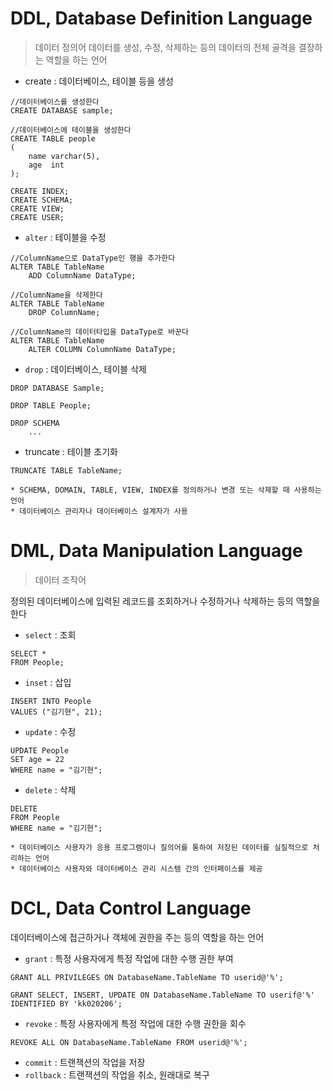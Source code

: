 # DDL, Database Definition Language

> 데이터 정의어
> 데이터를 생성, 수정, 삭제하는 등의 데이터의 전체 골격을 결장하는 역할을 하는 언어

* create : 데이터베이스, 테이블 등을 생성

```mysql
//데이터베이스를 생성한다
CREATE DATABASE sample;

//데이터베이스에 테이블을 생성한다
CREATE TABLE people
(
    name varchar(5),
    age  int
);

CREATE INDEX;
CREATE SCHEMA;
CREATE VIEW;
CREATE USER;
```

* `alter` : 테이블을 수정

```mysql
//ColumnName으로 DataType인 행을 추가한다
ALTER TABLE TableName
    ADD ColumnName DataType;

//ColumnName을 삭제한다
ALTER TABLE TableName
    DROP ColumnName;

//ColumnName의 데이터타입을 DataType로 바꾼다
ALTER TABLE TableName
    ALTER COLUMN ColumnName DataType;
```

* `drop` : 데이터베이스, 테이블 삭제

```mysql
DROP DATABASE Sample;

DROP TABLE People;

DROP SCHEMA
    ...
```

* truncate : 테이블 초기화

```mysql
TRUNCATE TABLE TableName;
```

```
* SCHEMA, DOMAIN, TABLE, VIEW, INDEX를 정의하거나 변경 또는 삭제할 때 사용하는 언어
* 데이터베이스 관리자나 데이터베이스 설계자가 사용
```

# DML, Data Manipulation Language

> 데이터 조작어

정의된 데이터베이스에 입력된 레코드를 조회하거나 수정하거나 삭제하는 등의 역할을 한다

* `select` : 조회

```mysql
SELECT *
FROM People;
```

* `inset` : 삽입

```mysql
INSERT INTO People
VALUES ("김기현", 21);
```

* `update` : 수정

```mysql
UPDATE People
SET age = 22
WHERE name = "김기현";
```

* `delete` : 삭제

```mysql
DELETE
FROM People
WHERE name = "김기현";
```

```
* 데이터베이스 사용자가 응용 프로그램이나 질의어를 통하여 저장된 데이터를 실질적으로 처리하는 언어
* 데이터베이스 사용자와 데이터베이스 관리 시스템 간의 인터페이스를 제공
```

# DCL, Data Control Language

데이터베이스에 접근하거나 객체에 권한을 주는 등의 역할을 하는 언어

* `grant` : 특정 사용자에게 특정 작업에 대한 수행 권한 부여

```mysql
GRANT ALL PRIVILEGES ON DatabaseName.TableName TO userid@'%';

GRANT SELECT, INSERT, UPDATE ON DatabaseName.TableName TO userif@'%' IDENTIFIED BY 'kk020206';
```

* `revoke` : 특정 사용자에게 특정 작업에 대한 수행 권한을 회수

```mysql
REVOKE ALL ON DatabaseName.TableName FROM userid@'%';
```

* `commit` : 트랜잭션의 작업을 저장
* `rollback` : 트랜잭션의 작업을 취소, 원래대로 복구
